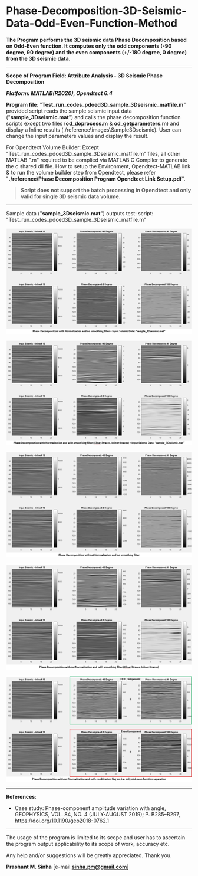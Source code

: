 # Phase-Decomposition-3D-Seismic-Data-Odd-Even-Function-Method
**The Program performs the 3D seismic data Phase Decomposition based on Odd-Even function. It computes only the odd components (-90 degree, 90 degree) and the even components (+/-180 degree, 0 degree) from the 3D seismic data**.

-----------------------------------------------------------------------------------------------------------------------------
**Scope of Program Field: Attribute Analysis - 3D Seismic Phase Decomposition**

_**Platform: MATLAB(R2020), Opendtect 6.4**_

**Program file**: "**Test_run_codes_pdoed3D_sample_3Dseismic_matfile.m**" provided script reads the sample seismic input data ("**sample_3Dseismic.mat**") and calls the phase decomposition function scripts except two files (**od_doprocess.m** & **od_getparameters.m**) and display a Inline results (./reference\images\Sample3Dseismic). User can change the input parameters values and display the result.

For Opendtect Volume Builder: Except "Test_run_codes_pdoed3D_sample_3Dseismic_matfile.m" files, all other MATLAB ".m" required to be complied via MATLAB C Compiler to generate the c shared dll file. How to setup the Environment, Opendtect-MATLAB link & to run the volume builder step from Opendtect, please refer "**./reference\Phase Decomposition Program Opendtect Link Setup.pdf**".

>**Script does not support the batch processing in Opendtect and only valid for single 3D seismic data volume.**

------------------------------------------------------------------------------------------
Sample data ("**sample_3Dseismic.mat**") outputs test: script: "Test_run_codes_pdoed3D_sample_3Dseismic_matfile.m"

![](/reference/images/Sample3Dseismic/image1.jpg)

![](/reference/images/Sample3Dseismic/image2.jpg)

![](/reference/images/Sample3Dseismic/image3.jpg)

![](/reference/images/Sample3Dseismic/image4.jpg)


![](/reference/images/Sample3Dseismic/image5.jpg)

------------------------------------------------------------------------------------------
**References**:

* Case study: Phase-component amplitude variation with angle, GEOPHYSICS, VOL. 84, NO. 4 (JULY-AUGUST 2019); P. B285–B297, https://doi.org/10.1190/geo2018-0762.1

------------------------------------------------------------------------------------------
The usage of the program is limited to its scope and user has to ascertain the program output applicability to its scope of work, accuracy etc. 

Any help and/or suggestions will be greatly appreciated. 
Thank you.
  
**Prashant M. Sinha**
[e-mail:**sinha.pm@gmail.com**]
